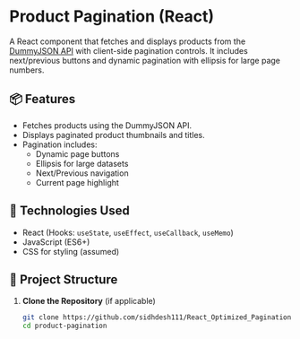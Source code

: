 # Product Pagination (React)

A React component that fetches and displays products from the [DummyJSON API](https://dummyjson.com/) with client-side pagination controls. It includes next/previous buttons and dynamic pagination with ellipsis for large page numbers.

## 📦 Features

- Fetches products using the DummyJSON API.
- Displays paginated product thumbnails and titles.
- Pagination includes:
  - Dynamic page buttons
  - Ellipsis for large datasets
  - Next/Previous navigation
  - Current page highlight

## 🧩 Technologies Used

- React (Hooks: `useState`, `useEffect`, `useCallback`, `useMemo`)
- JavaScript (ES6+)
- CSS for styling (assumed)

## 📁 Project Structure

1. **Clone the Repository** (if applicable)

   ```bash
   git clone https://github.com/sidhdesh111/React_Optimized_Pagination.git
   cd product-pagination
